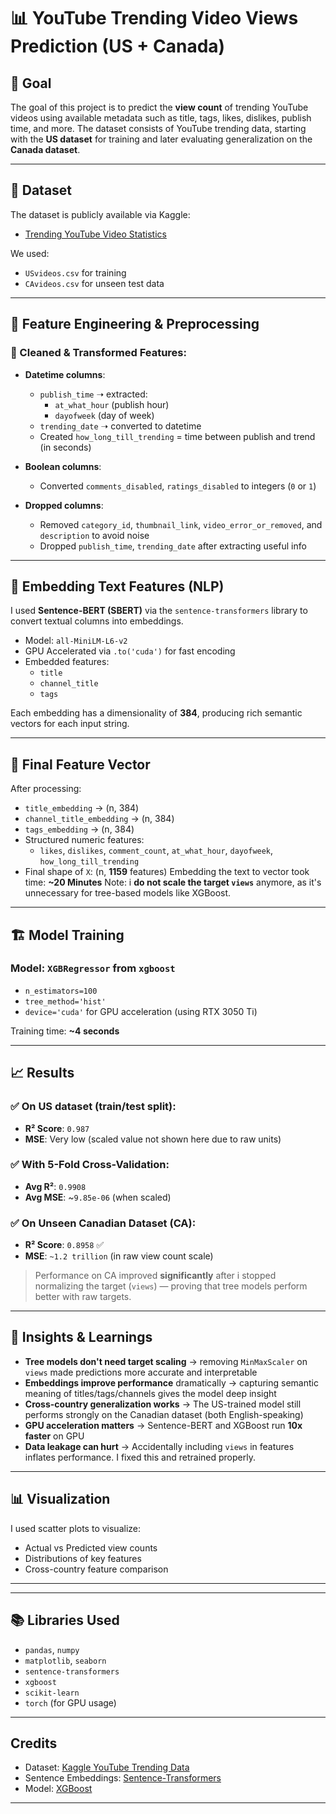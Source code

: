 # 📊 YouTube Trending Video Views Prediction (US + Canada)

## 🎯 Goal

The goal of this project is to predict the **view count** of trending YouTube videos using available metadata such as title, tags, likes, dislikes, publish time, and more. The dataset consists of YouTube trending data, starting with the **US dataset** for training and later evaluating generalization on the **Canada dataset**.

---

## 📁 Dataset

The dataset is publicly available via Kaggle:
- [Trending YouTube Video Statistics](https://www.kaggle.com/datasets/datasnaek/youtube-new)

We used:
- `USvideos.csv` for training
- `CAvideos.csv` for unseen test data

---

## 🔧 Feature Engineering & Preprocessing

### 🧹 Cleaned & Transformed Features:
- **Datetime columns**:
  - `publish_time` ➝ extracted:
    - `at_what_hour` (publish hour)
    - `dayofweek` (day of week)
  - `trending_date` ➝ converted to datetime
  - Created `how_long_till_trending` = time between publish and trend (in seconds)

- **Boolean columns**:
  - Converted `comments_disabled`, `ratings_disabled` to integers (`0` or `1`)

- **Dropped columns**:
  - Removed `category_id`, `thumbnail_link`, `video_error_or_removed`, and `description` to avoid noise
  - Dropped `publish_time`, `trending_date` after extracting useful info

---

## 🤖 Embedding Text Features (NLP)

I used **Sentence-BERT (SBERT)** via the `sentence-transformers` library to convert textual columns into embeddings.

- Model: `all-MiniLM-L6-v2`
- GPU Accelerated via `.to('cuda')` for fast encoding
- Embedded features:
  - `title`
  - `channel_title`
  - `tags`

Each embedding has a dimensionality of **384**, producing rich semantic vectors for each input string.

---

## 🧪 Final Feature Vector

After processing:
- `title_embedding` → (n, 384)
- `channel_title_embedding` → (n, 384)
- `tags_embedding` → (n, 384)
- Structured numeric features:
  - `likes`, `dislikes`, `comment_count`, `at_what_hour`, `dayofweek`, `how_long_till_trending`
- Final shape of `X`: (n, **1159** features)
Embedding the text to vector took time: **~20 Minutes**
Note: i **do not scale the target `views`** anymore, as it's unnecessary for tree-based models like XGBoost.

---

## 🏗️ Model Training

### Model: `XGBRegressor` from `xgboost`
- `n_estimators=100`
- `tree_method='hist'`
- `device='cuda'` for GPU acceleration (using RTX 3050 Ti)

Training time: **~4 seconds**

---

## 📈 Results

### ✅ On US dataset (train/test split):

- **R² Score**: `0.987`
- **MSE**: Very low (scaled value not shown here due to raw units)

### ✅ With 5-Fold Cross-Validation:

- **Avg R²**: `0.9908`
- **Avg MSE**: ~`9.85e-06` (when scaled)

### ✅ On Unseen Canadian Dataset (CA):

- **R² Score**: `0.8958` ✅
- **MSE**: `~1.2 trillion` (in raw view count scale)

> Performance on CA improved **significantly** after i stopped normalizing the target (`views`) — proving that tree models perform better with raw targets.

---

## 🧠 Insights & Learnings

- **Tree models don't need target scaling** → removing `MinMaxScaler` on `views` made predictions more accurate and interpretable
- **Embeddings improve performance** dramatically → capturing semantic meaning of titles/tags/channels gives the model deep insight
- **Cross-country generalization works** → The US-trained model still performs strongly on the Canadian dataset (both English-speaking)
- **GPU acceleration matters** → Sentence-BERT and XGBoost run **10x faster** on GPU
- **Data leakage can hurt** → Accidentally including `views` in features inflates performance. I fixed this and retrained properly.

---

## 📊 Visualization

I used scatter plots to visualize:
- Actual vs Predicted view counts
- Distributions of key features
- Cross-country feature comparison


---


---

## 📚 Libraries Used

- `pandas`, `numpy`
- `matplotlib`, `seaborn`
- `sentence-transformers`
- `xgboost`
- `scikit-learn`
- `torch` (for GPU usage)

---

## Credits

- Dataset: [Kaggle YouTube Trending Data](https://www.kaggle.com/datasets/datasnaek/youtube-new)
- Sentence Embeddings: [Sentence-Transformers](https://www.sbert.net/)
- Model: [XGBoost](https://xgboost.ai)

---


